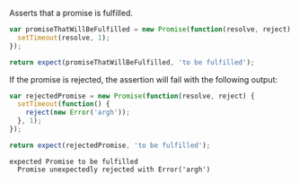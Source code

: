 Asserts that a promise is fulfilled.

<!-- async:true -->
```js
var promiseThatWillBeFulfilled = new Promise(function(resolve, reject) {
  setTimeout(resolve, 1);
});

return expect(promiseThatWillBeFulfilled, 'to be fulfilled');
```

If the promise is rejected, the assertion will fail with the following output:

<!-- async:true -->
```js
var rejectedPromise = new Promise(function(resolve, reject) {
  setTimeout(function() {
    reject(new Error('argh'));
  }, 1);
});

return expect(rejectedPromise, 'to be fulfilled');
```

```output
expected Promise to be fulfilled
  Promise unexpectedly rejected with Error('argh')
```
